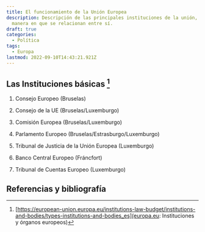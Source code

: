 ```yaml
---
title: El funcionamiento de la Unión Europea
description: Descripción de las principales instituciones de la unión, sus funciones y la
  manera en que se relacionan entre sí.
draft: true
categories:
  - Política
tags:
  - Europa
lastmod: 2022-09-10T14:43:21.921Z
---
```


## Las Instituciones básicas [^ref1]

1. Consejo Europeo (Bruselas)
1. Consejo de la UE (Bruselas/Luxemburgo)
1. Comisión Europea (Bruselas/Luxemburgo)
1. Parlamento Europeo (Bruselas/Estrasburgo/Luxemburgo)

1. Tribunal de Justicia de la Unión Europea (Luxemburgo)
1. Banco Central Europeo (Fráncfort)
1. Tribunal de Cuentas Europeo (Luxemburgo)


## Referencias y bibliografía
[^ref1]: [https://european-union.europa.eu/institutions-law-budget/institutions-and-bodies/types-institutions-and-bodies_es](europa.eu: Instituciones y órganos europeos)